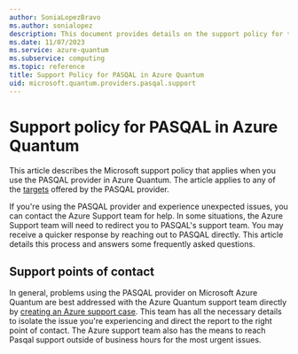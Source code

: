 ```yaml
---
author: SoniaLopezBravo
ms.author: sonialopez
description: This document provides details on the support policy for the PASQAL provider in Azure Quantum
ms.date: 11/07/2023
ms.service: azure-quantum
ms.subservice: computing
ms.topic: reference
title: Support Policy for PASQAL in Azure Quantum
uid: microsoft.quantum.providers.pasqal.support
---
```


# Support policy for PASQAL in Azure Quantum

This article describes the Microsoft support policy that applies when you use the PASQAL provider in Azure Quantum. The article applies to any of the [targets](xref:microsoft.quantum.providers.pasqal) offered by the PASQAL provider.

If you're using the PASQAL provider and experience unexpected issues, you can contact the Azure Support team for help. In some situations, the Azure Support team will need to redirect you to PASQAL's support team. You may receive a quicker response by reaching out to PASQAL directly. This article details this process and answers some frequently asked questions.

## Support points of contact

In general, problems using the PASQAL provider on Microsoft Azure Quantum are best addressed with the Azure Quantum support team directly by [creating an Azure support case](/azure/azure-portal/supportability/how-to-create-azure-support-request). This team has all the necessary details to isolate the issue you're experiencing and direct the report to the right point of contact. The Azure support team also has the means to reach Pasqal support outside of business hours for the most urgent issues.

<!--  OPTIONAL SECTIONS WILL DEPEND ON THE PROVIDER'S POLICIES. SEE OTHER PROVIDER SUPPORT TOPICS FOR EXAMPLES>


